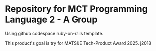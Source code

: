 # Repository for MCT Programming Language 2 - A Group

Using github codespace ruby-on-rails template.

This product's goal is try for MATSUE Tech-Product Award 2025.
 j2018
